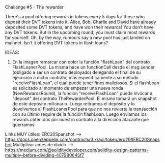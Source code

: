 Challenge #5 - The rewarder

There's a pool offering rewards in tokens every 5 days for those who deposit their DVT tokens into it.
Alice, Bob, Charlie and David have already deposited some DVT tokens, and have won their rewards!
You don't have any DVT tokens. But in the upcoming round, you must claim most rewards for yourself.
Oh, by the way, rumours say a new pool has just landed on mainnet. Isn't it offering DVT tokens in flash loans?

IDEAS:

1) En la imagen remarcar con color la función "flashLoan" del contrato FlashLoanerPool. La misma hace un functionCall desde el msg.sender (obligado a ser un contrato deployado) delegando el final de su ejecución a dicho contrato, más específicamente a su método "receiveFlashLoan", el cual puede tener fines maliciosos.
Si el flashLoan es solicitado al momento de empezar una nueva ronda (NewRewardsRound), la función "receiveFlashLoan" puede invocar a "deposit" del contrato TheRewarderPool. El mismo tomará un snapshot de este depósito millonario. Luego retiramos el depósito y lo devolvemos al FlashLoanerPool para que no nos revierta la transacción con su último require de la función flashLoan. Luego enviamos los rewards obtenidos por nuestro contrato a la dirección atacante que querramos.

Links MUY útiles:
ERC20Spanshot --> https://docs.openzeppelin.com/contracts/3.x/api/token/erc20#ERC20Snapshot
Multiplicar antes de dividir --> https://medium.com/@soliditydeveloper.com/solidity-design-patterns-multiply-before-dividing-407980646f7